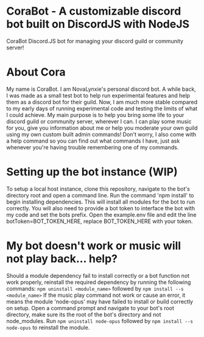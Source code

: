 # CoraBot - A customizable discord bot built on DiscordJS with NodeJS
 CoraBot Discord.JS bot for managing your discord guild or community server!

# About Cora
 My name is CoraBot. I am NovaLynxie's personal discord bot.
 A while back, I was made as a small test bot to help run experimental features and help them as a discord bot for their guild.
 Now, I am much more stable compared to my early days of running experimental code and testing the limits of what I could achieve.
 My main purpose is to help you bring some life to your discord guild or community server, wherever I can.
 I can play some music for you, give you information about me or help you moderate your own guild using my own custom built admin commands!
 Don't worry, I also come with a help command so you can find out what commands I have, just ask whenever you're having trouble remembering one of my commands.

# Setting up the bot instance (WIP)
 To setup a local host instance, clone this repository, navigate to the bot's directory root and open a command line. Run the command 'npm install' to begin installing dependencies.
 This will install all modules for the bot to run correctly.
 You will also need to provide a bot token to interface the bot with my code and set the bots prefix. Open the example.env file and edit the line botToken=BOT_TOKEN_HERE, replace BOT_TOKEN_HERE with your token.
# My bot doesn't work or music will not play back... help?
 Should a module dependency fail to install correctly or a bot function not work properly, reinstall the required dependency by running the following commands:
 `npm uninstall <module_name>` followed by `npm install --s <module_name>`
 If the music play command not work or cause an error, it means the module 'node-opus' may have failed to install or build correctly on setup.
 Open a command prompt and navigate to your bot's root directory, make sure its the root of the bot's directory and not node_modules.
 Run `npm uninstall node-opus` followed by `npm install --s node-opus` to reinstall the module.
